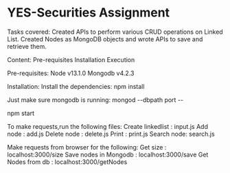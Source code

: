# YES-Securities Assignment

Tasks covered:
Created APIs to perform various CRUD operations on Linked List.
Created Nodes as MongoDB objects and wrote APIs to save and retrieve them.

Content:
Pre-requisites
Installation
Execution

Pre-requisites:
Node v13.1.0
Mongodb v4.2.3


Installation:
Install the dependencies:
npm install

Just make sure mongodb is running:
mongod --dbpath <dbpath> port --<port number>
  
npm start

To make requests,run the following files:
Create linkedlist : input.js
Add node : add.js
Delete node : delete.js
Print : print.js
Search node: search.js

Make requests from browser for  the following:
Get size : localhost:3000/size
Save nodes in Mongodb : localhost:3000/save
Get Nodes from db : localhost:3000/getNodes
  



